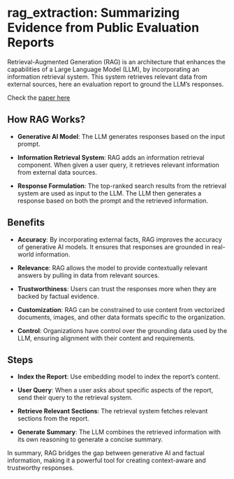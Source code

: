 # rag_extraction: Summarizing Evidence from Public Evaluation Reports

Retrieval-Augmented Generation (RAG) is an architecture that enhances the capabilities of a Large Language Model (LLM), by incorporating an information retrieval system. This system retrieves relevant data from external sources, here an evaluation report to ground the LLM’s responses. 

Check the [paper here](https://edouard-legoupil.github.io/rag_extraction/)

## How RAG Works?

 - __Generative AI Model__: The LLM generates responses based on the input prompt.

 - __Information Retrieval System__: RAG adds an information retrieval component. When given a user query, it retrieves relevant information from external data sources.

 - __Response Formulation__: The top-ranked search results from the retrieval system are used as input to the LLM. The LLM then generates a response based on both the prompt and the retrieved information.

## Benefits 

 - __Accuracy__: By incorporating external facts, RAG improves the accuracy of generative AI models. It ensures that responses are grounded in real-world information.

 - __Relevance__: RAG allows the model to provide contextually relevant answers by pulling in data from relevant sources.

 - __Trustworthiness__: Users can trust the responses more when they are backed by factual evidence.

 - __Customization__: RAG can be constrained to use content from vectorized documents, images, and other data formats specific to the organization.

 - __Control__: Organizations have control over the grounding data used by the LLM, ensuring alignment with their content and requirements.

## Steps

 - __Index the Report__: Use embedding model to index the report’s content.

 - __User Query__: When a user asks about specific aspects of the report, send their query to the retrieval system.

 - __Retrieve Relevant Sections__: The retrieval system fetches relevant sections from the report.

 - __Generate Summary__: The LLM combines the retrieved information with its own reasoning to generate a concise summary.
 

In summary, RAG bridges the gap between generative AI and factual information, making it a powerful tool for creating context-aware and trustworthy responses.
